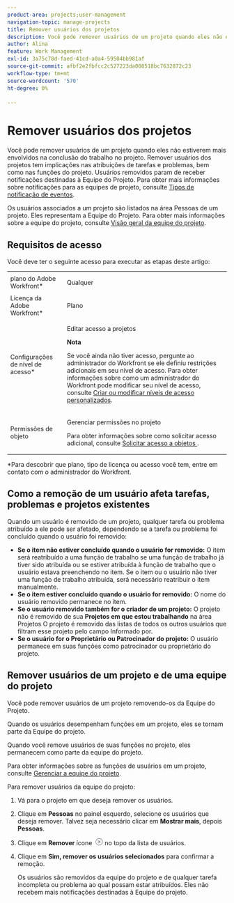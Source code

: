 ```yaml
---
product-area: projects;user-management
navigation-topic: manage-projects
title: Remover usuários dos projetos
description: Você pode remover usuários de um projeto quando eles não estiverem mais envolvidos na conclusão do trabalho no projeto.
author: Alina
feature: Work Management
exl-id: 3a75c78d-faed-41cd-a0a4-59504bb981af
source-git-commit: afbf2e2fbfcc2c527223da008518bc7632872c23
workflow-type: tm+mt
source-wordcount: '570'
ht-degree: 0%

---
```


# Remover usuários dos projetos

Você pode remover usuários de um projeto quando eles não estiverem mais envolvidos na conclusão do trabalho no projeto. Remover usuários dos projetos tem implicações nas atribuições de tarefas e problemas, bem como nas funções do projeto. Usuários removidos param de receber notificações destinadas à Equipe do Projeto. Para obter mais informações sobre notificações para as equipes de projeto, consulte [Tipos de notificação de eventos](../../../administration-and-setup/manage-workfront/emails/event-notifications-available-in-wf.md).

Os usuários associados a um projeto são listados na área Pessoas de um projeto. Eles representam a Equipe do Projeto. Para obter mais informações sobre a equipe do projeto, consulte [Visão geral da equipe do projeto](../../../manage-work/projects/planning-a-project/project-team-overview.md).

## Requisitos de acesso

Você deve ter o seguinte acesso para executar as etapas deste artigo:

<table style="table-layout:auto"> 
 <col> 
 <col> 
 <tbody> 
  <tr> 
   <td role="rowheader">plano do Adobe Workfront*</td> 
   <td> <p>Qualquer</p> </td> 
  </tr> 
  <tr> 
   <td role="rowheader">Licença da Adobe Workfront*</td> 
   <td> <p>Plano </p> </td> 
  </tr> 
  <tr> 
   <td role="rowheader">Configurações de nível de acesso*</td> 
   <td> <p>Editar acesso a projetos</p> <p><b>Nota</b>

Se você ainda não tiver acesso, pergunte ao administrador do Workfront se ele definiu restrições adicionais em seu nível de acesso. Para obter informações sobre como um administrador do Workfront pode modificar seu nível de acesso, consulte <a href="../../../administration-and-setup/add-users/configure-and-grant-access/create-modify-access-levels.md" class="MCXref xref">Criar ou modificar níveis de acesso personalizados</a>.</p> </td>
</tr> 
  <tr> 
   <td role="rowheader">Permissões de objeto</td> 
   <td> <p>Gerenciar permissões no projeto</p> <p>Para obter informações sobre como solicitar acesso adicional, consulte <a href="../../../workfront-basics/grant-and-request-access-to-objects/request-access.md" class="MCXref xref">Solicitar acesso a objetos </a>.</p> </td> 
  </tr> 
 </tbody> 
</table>

*Para descobrir que plano, tipo de licença ou acesso você tem, entre em contato com o administrador do Workfront.

## Como a remoção de um usuário afeta tarefas, problemas e projetos existentes

Quando um usuário é removido de um projeto, qualquer tarefa ou problema atribuído a ele pode ser afetado, dependendo se a tarefa ou problema foi concluído quando o usuário foi removido:

* **Se o item não estiver concluído quando o usuário for removido:** O item será reatribuído a uma função de trabalho se uma função de trabalho já tiver sido atribuída ou se estiver atribuída à função de trabalho que o usuário estava preenchendo no item. Se o item ou o usuário não tiver uma função de trabalho atribuída, será necessário reatribuir o item manualmente.
* **Se o item estiver concluído quando o usuário for removido:** O nome do usuário removido permanece no item.
* **Se o usuário removido também for o criador de um projeto:** O projeto não é removido de sua **Projetos em que estou trabalhando** na área Projetos O projeto é removido das listas de todos os outros usuários que filtram esse projeto pelo campo Informado por.
* **Se o usuário for o Proprietário ou Patrocinador do projeto:** O usuário permanece em suas funções como patrocinador ou proprietário do projeto.

## Remover usuários de um projeto e de uma equipe do projeto

Você pode remover usuários de um projeto removendo-os da Equipe do Projeto.

Quando os usuários desempenham funções em um projeto, eles se tornam parte da Equipe do projeto.

Quando você remove usuários de suas funções no projeto, eles permanecem como parte da equipe do projeto.

Para obter informações sobre as funções de usuários em um projeto, consulte [Gerenciar a equipe do projeto](../planning-a-project/manage-project-team.md).

Para remover usuários da equipe do projeto:

1. Vá para o projeto em que deseja remover os usuários.

1. Clique em **Pessoas** no painel esquerdo, selecione os usuários que deseja remover. Talvez seja necessário clicar em **Mostrar mais**, depois **Pessoas**.

1. Clique em **Remover** ícone  ![Remover item](assets/remove-icon---x-in-circle.png) no topo da lista de usuários.

1. Clique em **Sim, remover os usuários selecionados** para confirmar a remoção.

   Os usuários são removidos da equipe do projeto e de qualquer tarefa incompleta ou problema ao qual possam estar atribuídos. Eles não recebem mais notificações destinadas à Equipe do projeto.
